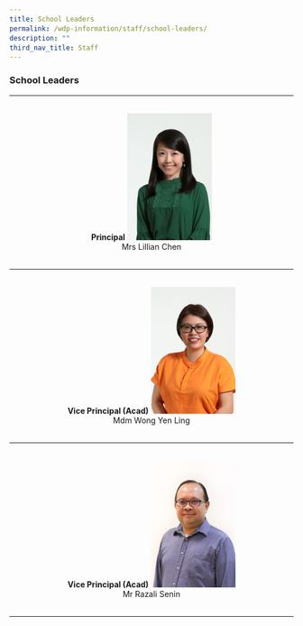 ```yaml
---
title: School Leaders
permalink: /wdp-information/staff/school-leaders/
description: ""
third_nav_title: Staff
---
```

### **School Leaders**

<hr>
<div align="center">
<br>
<strong>Principal</strong>
<img src="/images/principal1.jpg" style="width: 150px">
<br>
Mrs Lillian Chen
<br>
<br>
</div>

<hr>

<div align="center">
<br>
	<strong>Vice Principal (Acad)</strong>
<img src="/images/principal2.jpg" style="width: 150px">
<br>
Mdm Wong Yen Ling
<br>
<br>
</div>

<hr>

<div align="center">
<br>
	<strong>Vice Principal (Acad)</strong>
<img src="/images/principal3.jpg" style="width: 150px">
<br>
Mr Razali Senin
<br>
<br>
</div>
<hr>



